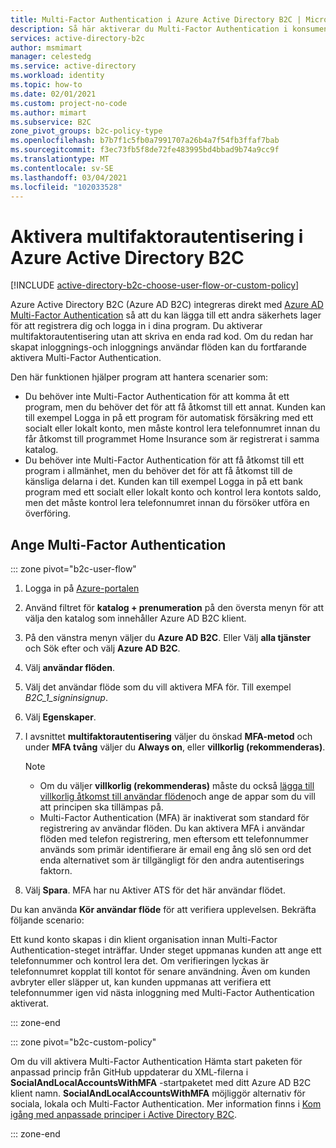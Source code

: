 ```yaml
---
title: Multi-Factor Authentication i Azure Active Directory B2C | Microsoft Docs
description: Så här aktiverar du Multi-Factor Authentication i konsumentbaserade program som skyddas av Azure Active Directory B2C.
services: active-directory-b2c
author: msmimart
manager: celestedg
ms.service: active-directory
ms.workload: identity
ms.topic: how-to
ms.date: 02/01/2021
ms.custom: project-no-code
ms.author: mimart
ms.subservice: B2C
zone_pivot_groups: b2c-policy-type
ms.openlocfilehash: b7b7f1c5fb0a7991707a26b4a7f54fb3ffaf7bab
ms.sourcegitcommit: f3ec73fb5f8de72fe483995bd4bbad9b74a9cc9f
ms.translationtype: MT
ms.contentlocale: sv-SE
ms.lasthandoff: 03/04/2021
ms.locfileid: "102033528"
---
```

# <a name="enable-multi-factor-authentication-in-azure-active-directory-b2c"></a>Aktivera multifaktorautentisering i Azure Active Directory B2C

[!INCLUDE [active-directory-b2c-choose-user-flow-or-custom-policy](../../includes/active-directory-b2c-choose-user-flow-or-custom-policy.md)]

Azure Active Directory B2C (Azure AD B2C) integreras direkt med [Azure AD Multi-Factor Authentication](../active-directory/authentication/concept-mfa-howitworks.md) så att du kan lägga till ett andra säkerhets lager för att registrera dig och logga in i dina program. Du aktiverar multifaktorautentisering utan att skriva en enda rad kod. Om du redan har skapat inloggnings-och inloggnings användar flöden kan du fortfarande aktivera Multi-Factor Authentication.

Den här funktionen hjälper program att hantera scenarier som:

- Du behöver inte Multi-Factor Authentication för att komma åt ett program, men du behöver det för att få åtkomst till ett annat. Kunden kan till exempel Logga in på ett program för automatisk försäkring med ett socialt eller lokalt konto, men måste kontrol lera telefonnumret innan du får åtkomst till programmet Home Insurance som är registrerat i samma katalog.
- Du behöver inte Multi-Factor Authentication för att få åtkomst till ett program i allmänhet, men du behöver det för att få åtkomst till de känsliga delarna i det. Kunden kan till exempel Logga in på ett bank program med ett socialt eller lokalt konto och kontrol lera kontots saldo, men det måste kontrol lera telefonnumret innan du försöker utföra en överföring.

## <a name="set-multi-factor-authentication"></a>Ange Multi-Factor Authentication

::: zone pivot="b2c-user-flow"

1. Logga in på [Azure-portalen](https://portal.azure.com)
1. Använd filtret för **katalog + prenumeration** på den översta menyn för att välja den katalog som innehåller Azure AD B2C klient.
1. På den vänstra menyn väljer du **Azure AD B2C**. Eller Välj **alla tjänster** och Sök efter och välj **Azure AD B2C**.
1. Välj **användar flöden**.
1. Välj det användar flöde som du vill aktivera MFA för. Till exempel *B2C_1_signinsignup*.
1. Välj **Egenskaper**.
1. I avsnittet **multifaktorautentisering** väljer du önskad **MFA-metod** och under **MFA tvång** väljer du **Always on**, eller **villkorlig (rekommenderas)**.
   > [!NOTE]
   >
   > - Om du väljer **villkorlig (rekommenderas)** måste du också [lägga till villkorlig åtkomst till användar flöden](conditional-access-user-flow.md)och ange de appar som du vill att principen ska tillämpas på.
   > - Multi-Factor Authentication (MFA) är inaktiverat som standard för registrering av användar flöden. Du kan aktivera MFA i användar flöden med telefon registrering, men eftersom ett telefonnummer används som primär identifierare är email eng ång slö sen ord det enda alternativet som är tillgängligt för den andra autentiserings faktorn.

1. Välj **Spara**. MFA har nu Aktiver ATS för det här användar flödet.

Du kan använda **Kör användar flöde** för att verifiera upplevelsen. Bekräfta följande scenario:

Ett kund konto skapas i din klient organisation innan Multi-Factor Authentication-steget inträffar. Under steget uppmanas kunden att ange ett telefonnummer och kontrol lera det. Om verifieringen lyckas är telefonnumret kopplat till kontot för senare användning. Även om kunden avbryter eller släpper ut, kan kunden uppmanas att verifiera ett telefonnummer igen vid nästa inloggning med Multi-Factor Authentication aktiverat.

::: zone-end

::: zone pivot="b2c-custom-policy"

Om du vill aktivera Multi-Factor Authentication Hämta start paketen för anpassad princip från GitHub uppdaterar du XML-filerna i **SocialAndLocalAccountsWithMFA** -startpaketet med ditt Azure AD B2C klient namn. **SocialAndLocalAccountsWithMFA** möjliggör alternativ för sociala, lokala och Multi-Factor Authentication. Mer information finns i [Kom igång med anpassade principer i Active Directory B2C](custom-policy-get-started.md). 

::: zone-end
